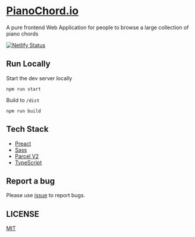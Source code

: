 # [PianoChord.io](https://pianochord.io)
A pure frontend Web Application for people to browse a large collection of piano chords

[![Netlify Status](https://api.netlify.com/api/v1/badges/ba61edbb-ab5e-40c1-a2f8-c51cb512a854/deploy-status)](https://app.netlify.com/sites/pianochordio/deploys)

## Run Locally
Start the dev server locally
```
npm run start
```
Build to `/dist`
```
npm run build
```

## Tech Stack
- [Preact](https://preactjs.com/)
- [Sass](https://sass-lang.com/)
- [Parcel V2](https://parceljs.org/)
- [TypeScript](https://www.typescriptlang.org/)

## Report a bug
Please use [issue](https://github.com/JNKKKK/pianochord.io/issues) to report bugs.

## LICENSE
[MIT](https://github.com/JNKKKK/pianochord.io/blob/master/LICENSE)
